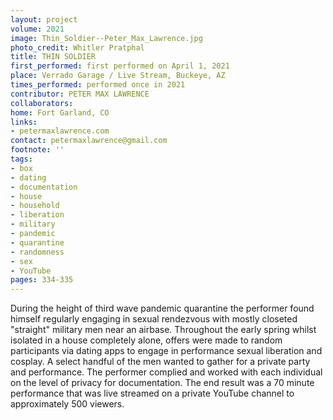 ```yaml
---
layout: project
volume: 2021
image: Thin_Soldier--Peter_Max_Lawrence.jpg
photo_credit: Whitler Pratphal
title: THIN SOLDIER
first_performed: first performed on April 1, 2021
place: Verrado Garage / Live Stream, Buckeye, AZ
times_performed: performed once in 2021
contributor: PETER MAX LAWRENCE
collaborators:
home: Fort Garland, CO
links:
- petermaxlawrence.com
contact: petermaxlawrence@gmail.com
footnote: ''
tags:
- box
- dating
- documentation
- house
- household
- liberation
- military
- pandemic
- quarantine
- randomness
- sex
- YouTube
pages: 334-335
---
```


During the height of third wave pandemic quarantine the performer found himself regularly engaging in sexual rendezvous with mostly closeted "straight" military men near an airbase. Throughout the early spring whilst isolated in a house completely alone, offers were made to random participants via dating apps to engage in performance sexual liberation and cosplay. A select handful of the men wanted to gather for a private party and performance. The performer complied and worked with each individual on the level of privacy for documentation. The end result was a 70 minute performance that was live streamed on a private YouTube channel to approximately 500 viewers.